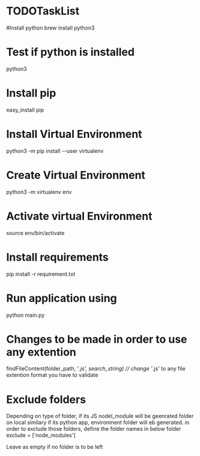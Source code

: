 # TODOTaskList

#Install python
brew install python3

# Test if python is installed
python3

# Install pip
easy_install pip

# Install Virtual Environment
python3 -m pip install --user virtualenv

# Create Virtual Environment
python3 -m virtualenv env

# Activate virtual Environment
source env/bin/activate

# Install requirements
pip install -r requirement.txt

# Run application using
python main.py <path of folder> <String to be searched> <file extension> <exclude list>

# Changes to be made in order to use any extention
findFileContent(folder_path, '*.js', search_string) // change '*.js' to any file extention format you have to validate

# Exclude folders
Depending on type of folder, if its JS nodel_module will be geenrated folder on local similary if its python app, environment folder will eb generated. in order to exclude those folders, define the folder names in below folder
exclude = ['node_modules']

Leave as empty if no folder is to be left